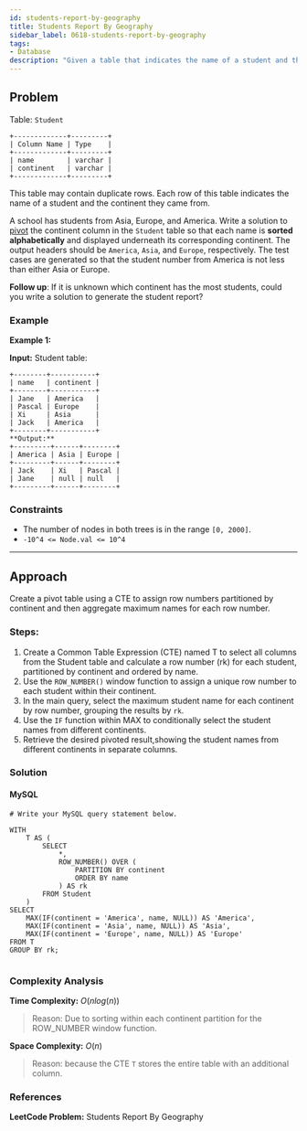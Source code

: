 ```yaml
---
id: students-report-by-geography
title: Students Report By Geography
sidebar_label: 0618-students-report-by-geography
tags:
- Database
description: "Given a table that indicates the name of a student and the continent they came from if it is unknown which continent has the most students, could you write a solution to generate the student report?"
---
```


## Problem
Table: `Student`

```
+-------------+---------+
| Column Name | Type    |
+-------------+---------+
| name        | varchar |
| continent   | varchar |
+-------------+---------+

```
This table may contain duplicate rows.
Each row of this table indicates the name of a student and the continent they came from.



A school has students from Asia, Europe, and America.
Write a solution to [pivot](https://en.wikipedia.org/wiki/Pivot_table) the continent column in the `Student` table so that each name is **sorted alphabetically** and displayed underneath its corresponding continent. The output headers should be `America`, `Asia`, and `Europe`, respectively.
The test cases are generated so that the student number from America is not less than either Asia or Europe.

**Follow up**:
 If it is unknown which continent has the most students, could you write a solution to generate the student report?

### Example

**Example 1:**

**Input:**
Student table:

```
+--------+-----------+
| name   | continent |
+--------+-----------+
| Jane   | America   |
| Pascal | Europe    |
| Xi     | Asia      |
| Jack   | America   |
+--------+-----------+
**Output:**
+---------+------+--------+
| America | Asia | Europe |
+---------+------+--------+
| Jack    | Xi   | Pascal |
| Jane    | null | null   |
+---------+------+--------+

```


### Constraints

- The number of nodes in both trees is in the range `[0, 2000]`.
- `-10^4 <= Node.val <= 10^4`

---

## Approach

Create a pivot table using a CTE to assign row numbers partitioned by continent and then aggregate maximum names for each row number.

### Steps:

1. Create a Common Table Expression (CTE) named T to select all columns from the Student table and calculate a
   row number (rk) for each student, partitioned by continent and ordered by name.
2.  Use the `ROW_NUMBER()` window function to assign a unique row number to each student within their
    continent.
3. In the main query, select the maximum student name for each continent by row number, grouping the results
   by `rk`.
4. Use the `IF` function within MAX to conditionally select the student names from different continents.
5. Retrieve the desired pivoted result,showing the student names from different continents in separate columns.

### Solution

#### MySQL

```MySQL
# Write your MySQL query statement below.

WITH
    T AS (
        SELECT
            *,
            ROW_NUMBER() OVER (
                PARTITION BY continent
                ORDER BY name
            ) AS rk
        FROM Student
    )
SELECT
    MAX(IF(continent = 'America', name, NULL)) AS 'America',
    MAX(IF(continent = 'Asia', name, NULL)) AS 'Asia',
    MAX(IF(continent = 'Europe', name, NULL)) AS 'Europe'
FROM T
GROUP BY rk;
    
```



### Complexity Analysis
**Time Complexity:** $O(nlog(n))$
>Reason: Due to sorting within each continent partition for the ROW_NUMBER window function.

**Space Complexity:** $O(n)$
>Reason: because the CTE `T` stores the entire table with an additional column.

### References
**LeetCode Problem:** Students Report By Geography
